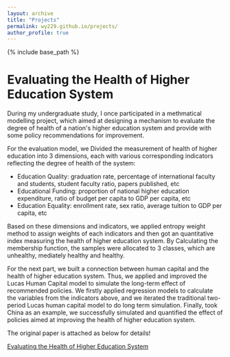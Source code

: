 ```yaml
---
layout: archive
title: "Projects"
permalink: wy229.github.io/projects/
author_profile: true
---
```


{% include base_path %}

Evaluating the Health of Higher Education System
======
During my undergraduate study, I once participated in a methmatical modelling project, which aimed at designing a mechanism to evaluate the degree of health of a nation's higher education system and provide with some policy recommendations for improvement.

For the evaluation model, we Divided the measurement of health of higher education into 3 dimensions, each with various corresponding indicators reflecting the degree of health of the system: 
* Education Quality: graduation rate, percentage of international faculty and students, student faculty ratio, papers published, etc 
* Educational Funding: proportion of national higher education expenditure, ratio of budget per capita to GDP per capita, etc 
* Education Equality: enrollment rate, sex ratio, average tuition to GDP per capita, etc

Based on these dimensions and indicators, we applied entropy weight method to assign weights of each indicators and then got an quantitative index measuring the health of higher education system. By Calculating the membership function, the samples were allocated to 3 classes, which are unhealthy, mediately healthy and healthy.

For the next part, we built a connection between human capital and the health of higher education system. Thus, we applied and improved the Lucas Human Capital model to simulate the long-term effect of recommended policies. We firstly applied regression models to calculate the variables from the indicators above, and we iterated the traditional two-period Lucas human capital model to do long term simulation. Finally, took China as an example, we successfully simulated and quantified the effect of policies aimed at improving the health of higher education system. 

The original paper is attached as below for details!

[Evaluating the Health of Higher Education System](https://drive.google.com/file/d/1-R65ymHykhTdiU25CWBaKbhOTHrmATCr/view?usp=sharing)






